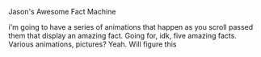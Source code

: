 Jason's Awesome Fact Machine

i'm going to have a series of animations that happen as you scroll passed them that display an amazing fact. Going for, idk, five amazing facts. Various animations, pictures? Yeah. Will figure this